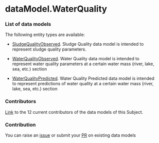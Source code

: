 # dataModel.WaterQuality

### List of data models

The following entity types are available:
- [SludgeQualityObserved](https://github.com/smart-data-models/dataModel.WaterQuality/blob/master/SludgeQualityObserved/README.md). Sludge Quality data model is intended to represent sludge quality parameters.

- [WaterQualityObserved](https://github.com/smart-data-models/dataModel.WaterQuality/blob/master/WaterQualityObserved/README.md). Water Quality data model is intended to represent water quality parameters at a certain water mass (river,  lake, sea, etc.) section

- [WaterQualityPredicted](https://github.com/smart-data-models/dataModel.WaterQuality/blob/master/WaterQualityPredicted/README.md). Water Quality Predicted data model is intended to represent predictions of water quality at a certain water mass (river,  lake, sea, etc.) section



### Contributors
[Link](https://github.com/smart-data-models/dataModel.WaterQuality/blob/master/CONTRIBUTORS.yaml) to the 12 current contributors of the data models of this Subject.


### Contribution
You can raise an [issue](https://github.com/smart-data-models/dataModel.WaterQuality/issues) or submit your [PR](https://github.com/smart-data-models/dataModel.WaterQuality/pulls) on existing data models
